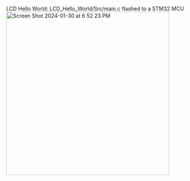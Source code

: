 LCD Hello World:
  LCD_Hello_World/Src/main.c flashed to a STM32 MCU
  <img width="436" alt="Screen Shot 2024-01-30 at 6 52 23 PM" src="https://github.com/JackWalton1/embedded/assets/81585486/f0cffa44-ca80-4a95-810a-26de06b19715">
